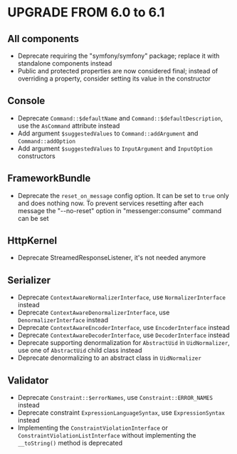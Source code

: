 UPGRADE FROM 6.0 to 6.1
=======================

All components
--------------

 * Deprecate requiring the "symfony/symfony" package; replace it with standalone components instead
 * Public and protected properties are now considered final;
   instead of overriding a property, consider setting its value in the constructor

Console
-------

 * Deprecate `Command::$defaultName` and `Command::$defaultDescription`, use the `AsCommand` attribute instead
 * Add argument `$suggestedValues` to `Command::addArgument` and `Command::addOption`
 * Add argument `$suggestedValues` to `InputArgument` and `InputOption` constructors

FrameworkBundle
---------------

 * Deprecate the `reset_on_message` config option. It can be set to `true` only and does nothing now.
   To prevent services resetting after each message the "--no-reset" option in "messenger:consume" command can be set

HttpKernel
----------

 * Deprecate StreamedResponseListener, it's not needed anymore

Serializer
----------

 * Deprecate `ContextAwareNormalizerInterface`, use `NormalizerInterface` instead
 * Deprecate `ContextAwareDenormalizerInterface`, use `DenormalizerInterface` instead
 * Deprecate `ContextAwareEncoderInterface`, use `EncoderInterface` instead
 * Deprecate `ContextAwareDecoderInterface`, use `DecoderInterface` instead
 * Deprecate supporting denormalization for `AbstractUid` in `UidNormalizer`, use one of `AbstractUid` child class instead
 * Deprecate denormalizing to an abstract class in `UidNormalizer`

Validator
---------

 * Deprecate `Constraint::$errorNames`, use `Constraint::ERROR_NAMES` instead
 * Deprecate constraint `ExpressionLanguageSyntax`, use `ExpressionSyntax` instead
 * Implementing the `ConstraintViolationInterface` or `ConstraintViolationListInterface`
   without implementing the `__toString()` method is deprecated
